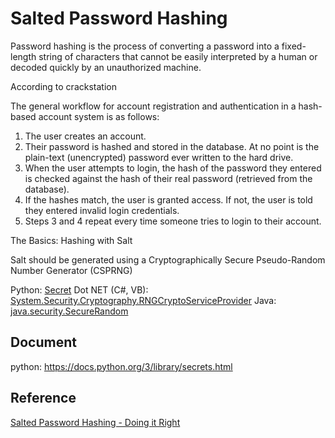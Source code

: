 # Salted Password Hashing

<p>Password hashing is the process of converting a password into a fixed-length string of characters that cannot be easily interpreted by a human or decoded quickly by an unauthorized machine.</p>

<p>According to crackstation</p>
<p>The general workflow for account registration and authentication in a hash-based account system is as follows:</p>
<ol>
	<li>The user creates an account.</li>
	<li>Their password is hashed and stored in the database. At no point is the plain-text (unencrypted) password ever written to the hard drive.</li>
	<li>When the user attempts to login, the hash of the password they entered is checked against the hash of their real password (retrieved from the database).</li>
	<li>If the hashes match, the user is granted access. If not, the user is told they entered invalid login credentials.</li>
	<li>Steps 3 and 4 repeat every time someone tries to login to their account.</li>
</ol>

<p>The Basics: Hashing with Salt</p>
Salt should be generated using a Cryptographically Secure Pseudo-Random Number Generator (CSPRNG)

Python: <a href="https://docs.python.org/3/library/secrets.html">Secret</a>
Dot NET (C#, VB): <a href="https://learn.microsoft.com/en-us/dotnet/api/system.security.cryptography.rngcryptoserviceprovider?redirectedfrom=MSDN&view=net-7.0">System.Security.Cryptography.RNGCryptoServiceProvider</a>
Java: <a href="http://docs.oracle.com/javase/6/docs/api/java/security/SecureRandom.html">java.security.SecureRandom</a>

## Document
python: https://docs.python.org/3/library/secrets.html

## Reference
<a href="https://crackstation.net/hashing-security.htm">Salted Password Hashing - Doing it Right</a>